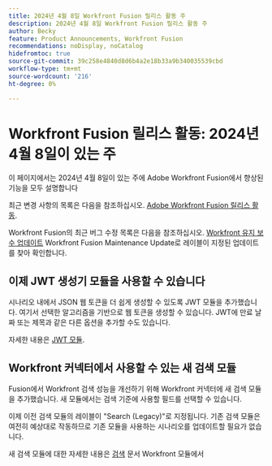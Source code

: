 ```yaml
---
title: 2024년 4월 8일 Workfront Fusion 릴리스 활동 주
description: 2024년 4월 8일 Workfront Fusion 릴리스 활동 주
author: Becky
feature: Product Announcements, Workfront Fusion
recommendations: noDisplay, noCatalog
hidefromtoc: true
source-git-commit: 39c258e4840d8d6b4a2e18b33a9b340035539cbd
workflow-type: tm+mt
source-wordcount: '216'
ht-degree: 0%

---
```


# Workfront Fusion 릴리스 활동: 2024년 4월 8일이 있는 주

이 페이지에서는 2024년 4월 8일이 있는 주에 Adobe Workfront Fusion에서 향상된 기능을 모두 설명합니다

최근 변경 사항의 목록은 다음을 참조하십시오. [Adobe Workfront Fusion 릴리스 활동](../../../product-announcements/product-releases/fusion-release-activity/fusion-release-activity.md).

Workfront Fusion의 최근 버그 수정 목록은 다음을 참조하십시오. [Workfront 유지 보수 업데이트](https://experienceleague.adobe.com/docs/workfront-known-issues/releases/current-updates.html) Workfront Fusion Maintenance Update로 레이블이 지정된 업데이트를 찾아 확인합니다.

## 이제 JWT 생성기 모듈을 사용할 수 있습니다

시나리오 내에서 JSON 웹 토큰을 더 쉽게 생성할 수 있도록 JWT 모듈을 추가했습니다. 여기서 선택한 알고리즘을 기반으로 웹 토큰을 생성할 수 있습니다. JWT에 만료 날짜 또는 제목과 같은 다른 옵션을 추가할 수도 있습니다.

자세한 내용은 [JWT 모듈](/help/quicksilver/workfront-fusion/apps-and-their-modules/jwt-modules.md).

## Workfront 커넥터에서 사용할 수 있는 새 검색 모듈

Fusion에서 Workfront 검색 성능을 개선하기 위해 Workfront 커넥터에 새 검색 모듈을 추가했습니다. 새 모듈에서는 검색 기준에 사용할 필드를 선택할 수 있습니다.

이제 이전 검색 모듈의 레이블이 &quot;Search (Legacy)&quot;로 지정됩니다. 기존 검색 모듈은 여전히 예상대로 작동하므로 기존 모듈을 사용하는 시나리오를 업데이트할 필요가 없습니다.

새 검색 모듈에 대한 자세한 내용은 [검색](/help/quicksilver/workfront-fusion/apps-and-their-modules/workfront-modules.md#searches) 문서 Workfront 모듈에서

